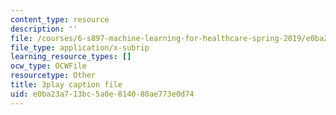 ```yaml
---
content_type: resource
description: ''
file: /courses/6-s897-machine-learning-for-healthcare-spring-2019/e0ba23a713bc5a0e814080ae773e0d74_lLhfDSOwWtU.vtt
file_type: application/x-subrip
learning_resource_types: []
ocw_type: OCWFile
resourcetype: Other
title: 3play caption file
uid: e0ba23a7-13bc-5a0e-8140-80ae773e0d74
---
```

